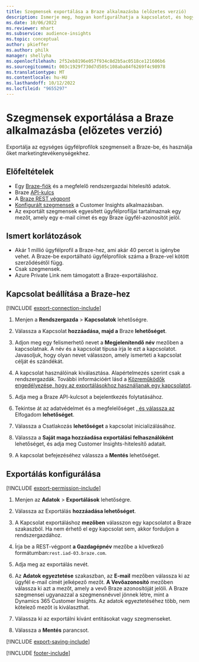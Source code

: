 ```yaml
---
title: Szegmensek exportálása a Braze alkalmazásba (előzetes verzió)
description: Ismerje meg, hogyan konfigurálhatja a kapcsolatot, és hogyan exportálhatja a Braze-be.
ms.date: 10/06/2022
ms.reviewer: mhart
ms.subservice: audience-insights
ms.topic: conceptual
author: pkieffer
ms.author: philk
manager: shellyha
ms.openlocfilehash: 2f52eb8196e057f934c8d2b5ac0518ce121606b6
ms.sourcegitcommit: 003c1929f730d7d505c108aba84f6269f4c98978
ms.translationtype: MT
ms.contentlocale: hu-HU
ms.lasthandoff: 10/12/2022
ms.locfileid: "9655297"
---
```

# <a name="export-segments-to-braze-preview"></a>Szegmensek exportálása a Braze alkalmazásba (előzetes verzió)

Exportálja az egységes ügyfélprofilok szegmenseit a Braze-be, és használja őket marketingtevékenységekhez.

## <a name="prerequisites"></a>Előfeltételek

- Egy [Braze-fiók](https://www.braze.com/) és a megfelelő rendszergazdai hitelesítő adatok.
- Braze [API-kulcs](https://www.braze.com/docs/api/basics/)
- A [Braze REST végpont](https://www.braze.com/docs/api/basics/#api-definitions) 
- [Konfigurált szegmensek](segments.md) a Customer Insights alkalmazásban.
- Az exportált szegmensek egyesített ügyfélprofiljai tartalmaznak egy mezőt, amely egy e-mail címet és egy Braze ügyfél-azonosítót jelöl.

## <a name="known-limitations"></a>Ismert korlátozások

- Akár 1 millió ügyfélprofil a Braze-hez, ami akár 40 percet is igénybe vehet. A Braze-be exportálható ügyfélprofilok száma a Braze-vel kötött szerződésétől függ.
- Csak szegmensek.
- Azure Private Link nem támogatott a Braze-exportáláshoz.

## <a name="set-up-connection-to-braze"></a>Kapcsolat beállítása a Braze-hez

[!INCLUDE [export-connection-include](includes/export-connection-admn.md)]

1. Menjen a **Rendszergazda** > **Kapcsolatok** lehetőségre.

1. Válassza a Kapcsolat **hozzáadása, majd a** Braze **lehetőséget**.

1. Adjon meg egy felismerhető nevet a **Megjelenítendő név** mezőben a kapcsolatnak. A név és a kapcsolat típusa írja le ezt a kapcsolatot. Javasoljuk, hogy olyan nevet válasszon, amely ismerteti a kapcsolat célját és szándékát.

1. A kapcsolat használóinak kiválasztása. Alapértelmezés szerint csak a rendszergazdák. További információért lásd a [Közreműködők engedélyezése, hogy az exportálásokhoz használjanak egy kapcsolatot](connections.md#allow-contributors-to-use-a-connection-for-exports).

1. Adja meg a Braze API-kulcsot a bejelentkezés folytatásához.

1. Tekintse át az adatvédelmet és a megfelelőséget [, és válassza az](connections.md#data-privacy-and-compliance) Elfogadom **lehetőséget**.

1. Válassza a Csatlakozás **lehetőséget** a kapcsolat inicializálásához.

1. Válassza a **Saját maga hozzáadása exportálási felhasználóként** lehetőséget, és adja meg Customer Insights-hitelesítő adatait.

1. A kapcsolat befejezéséhez válassza a **Mentés** lehetőséget.

## <a name="configure-an-export"></a>Exportálás konfigurálása

[!INCLUDE [export-permission-include](includes/export-permission.md)]

1. Menjen az **Adatok** > **Exportálások** lehetőségre.

1. Válassza az Exportálás **hozzáadása lehetőséget**.

1. A Kapcsolat exportáláshoz **mezőben** válasszon egy kapcsolatot a Braze szakaszból. Ha nem érhető el egy kapcsolat sem, akkor forduljon a rendszergazdához.

1. Írja be a REST-végpont **a Gazdagépnév** mezőbe a következő formátumban:`rest.iad-03.braze.com`.

1. Adja meg az exportálás nevét.

1. Az **Adatok egyeztetése** szakaszban, az **E-mail** mezőben válassza ki az ügyfél e-mail címét jelképező mezőt. **A Vevőazonosító** mezőben válassza ki azt a mezőt, amely a vevő Braze azonosítóját jelöli. A Braze szegmensei ugyanazzal a szegmensnévvel jönnek létre, mint a Dynamics 365 Customer Insights. Az adatok egyeztetéséhez több, nem kötelező mezőt is kiválaszthat.

1. Válassza ki az exportálni kívánt entitásokat vagy szegmenseket.

1. Válassza a **Mentés** parancsot.

[!INCLUDE [export-saving-include](includes/export-saving.md)]

[!INCLUDE [footer-include](includes/footer-banner.md)]
